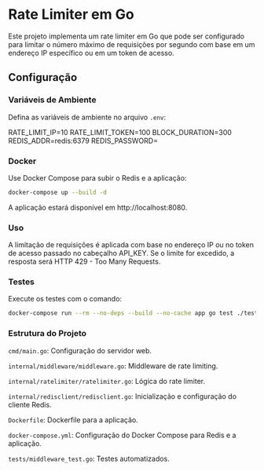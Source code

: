 # Rate Limiter em Go

Este projeto implementa um rate limiter em Go que pode ser configurado para limitar o número máximo de requisições por segundo com base em um endereço IP específico ou em um token de acesso.

## Configuração

### Variáveis de Ambiente

Defina as variáveis de ambiente no arquivo `.env`:

RATE_LIMIT_IP=10
RATE_LIMIT_TOKEN=100
BLOCK_DURATION=300
REDIS_ADDR=redis:6379
REDIS_PASSWORD=


### Docker

Use Docker Compose para subir o Redis e a aplicação:

```sh
docker-compose up --build -d
```
A aplicação estará disponível em http://localhost:8080.

### Uso
A limitação de requisições é aplicada com base no endereço IP ou no token de acesso passado no cabeçalho API_KEY. Se o limite for excedido, a resposta será HTTP 429 - Too Many Requests.

### Testes
Execute os testes com o comando:

```sh
docker-compose run --rm --no-deps --build --no-cache app go test ./tests
```

### Estrutura do Projeto
`cmd/main.go`: Configuração do servidor web.

`internal/middleware/middleware.go`: Middleware de rate limiting.

`internal/ratelimiter/ratelimiter.go`: Lógica do rate limiter.

`internal/redisclient/redisclient.go`: Inicialização e configuração do cliente Redis.

`Dockerfile`: Dockerfile para a aplicação.

`docker-compose.yml`: Configuração do Docker Compose para Redis e a aplicação.

`tests/middleware_test.go`: Testes automatizados.

